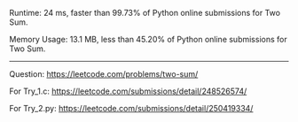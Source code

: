 Runtime: 24 ms, faster than 99.73% of Python online submissions for Two Sum.

Memory Usage: 13.1 MB, less than 45.20% of Python online submissions for Two Sum.

---
Question: https://leetcode.com/problems/two-sum/

For Try_1.c: https://leetcode.com/submissions/detail/248526574/

For Try_2.py: https://leetcode.com/submissions/detail/250419334/

